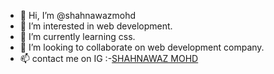 - 👋 Hi, I’m @shahnawazmohd
- 👀 I’m interested in web development. 
- 🌱 I’m currently learning css. 
- 💞️ I’m looking to collaborate on web development company. 
- 📫 contact me on IG :-<a href="https://instagram.com/shahnawazz_mohd?igshid=YmMyMTA2M2Y=">SHAHNAWAZ MOHD</a>

<!---
shahnawazmohd/shahnawazmohd is a ✨ special ✨ repository because its `README.md` (this file) appears on your GitHub profile.
You can click the Preview link to take a look at your changes.
--->
